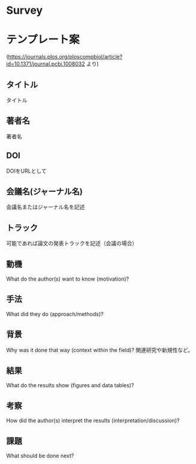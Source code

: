 # Survey

# テンプレート案
(https://journals.plos.org/ploscompbiol/article?id=10.1371/journal.pcbi.1008032 より)

## タイトル                                                                                                                                                                            
タイトル
## 著者名
著者名                                                                                                                                                                            
## DOI
DOIをURLとして
## 会議名(ジャーナル名)                                                                                                                                                         
会議名またはジャーナル名を記述
## トラック                                                                                                                                                              
可能であれば論文の発表トラックを記述（会議の場合）
## 動機
What do the author(s) want to know (motivation)?
## 手法
What did they do (approach/methods)?
## 背景
Why was it done that way (context within the field)?
関連研究や新規性など。
## 結果
What do the results show (figures and data tables)?
## 考察
How did the author(s) interpret the results (interpretation/discussion)?
## 課題
What should be done next?
